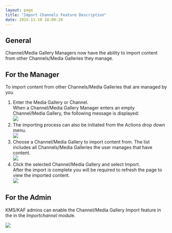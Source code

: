 ```yaml
---
layout: page
title: "Import Channels Feature Description"
date: 2015-11-10 18:09:26
---
```


<h2>
    General
  </h2>
  
  <p>
    Channel/Media Gallery Managers now have the ability to import content from other Channels/Media Galleries they manage.
  </p>
  
  <h2>
    For the Manager
  </h2>
  
  <p class="mce-procedure">
    To import content from other Channels/Media Galleries that are managed by you
  </p>
  
  <ol>
    <li>
      Enter the Media Gallery or Channel.<br />When a Channel/Media Gallery Manager enters an empty Channel/Media Gallery, the following message is displayed:<br /><img src="{{site.url}}/assets/2542">
    </li>
    <li>
      The importing process can also be initiated from the Actions drop down menu.<br /><img src="{{site.url}}/assets/2543">
    </li>
    <li>
      Choose a Channel/Media Gallery to import content from. The list includes all Channels/Media Galleries the user manages that have content.<br /><img src="{{site.url}}/assets/2544">
    </li>
    <li>
      Click the selected Channel/Media Gallery and select Import.<br />After the import is complete you will be required to refresh the page to view the imported content.<br /><img src="{{site.url}}/assets/2545">
    </li>
  </ol>
  
  <h2>
    For the Admin
  </h2>
  
  <p>
    KMS/KAF admins can enable the Channel/Media Gallery Import feature in the in the <em>Importchannel</em> module.
  </p>
  
  <p>
    <img src="{{site.url}}/assets/2546">
  </p>